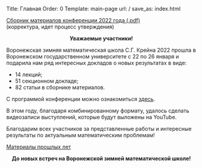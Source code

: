 Title: Главная
Order: 0
Template: main-page
url: /
save_as: index.html

[Сборник материалов конференции 2022 года (.pdf)](https://github.com/vzms-kmm-vsu/vzms-theses/releases/latest/download/vzms2022.pdf)  
(корректура, идет процесс утверждения)

**<center>Уважаемые участники!</center>**

Воронежская зимняя математическая школа C.Г. Крейна 2022 прошла в Воронежском государственном университете с 22 по 26 января и подарила нам ряд интересных докладов о новых результатах в виде:

* 14 лекций;
* 51 секционном докладе;
* 82 статьи в сборнике материалов.

С программой конференции можно ознакомиться [здесь](program).

В этом году, благодаря комбинированному формату, удалось сделать видеозаписи выступлений, которые будут выложены на YouTube.

Благодарим всех участников за представленные работы и интересные результаты по актуальным математическим проблемам!

[Материалы прошлых лет](history)

**<center>До новых встреч на Воронежской зимней математической школе!</center>**
